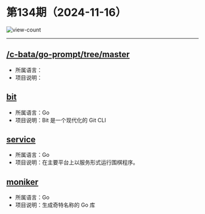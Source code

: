 # 第134期（2024-11-16）

![view-count](https://count.getloli.com/@xiaoxuan6-weekly-20241116)

---
## [/c-bata/go-prompt/tree/master](https://github.com/c-bata/go-prompt/tree/master)
- 所属语言：
- 项目说明：

## [bit](https://github.com/chriswalz/bit)
- 所属语言：Go
- 项目说明：Bit 是一个现代化的 Git CLI

## [service](https://github.com/kardianos/service)
- 所属语言：Go
- 项目说明：在主要平台上以服务形式运行围棋程序。

## [moniker](https://github.com/technosophos/moniker)
- 所属语言：Go
- 项目说明：生成奇特名称的 Go 库
